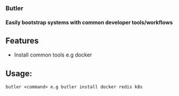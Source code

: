 ### Butler

#### Easily bootstrap systems with common developer tools/workflows


## Features
 - Install common tools e.g docker


## Usage:
    butler <command> e.g butler install docker redis k8s
